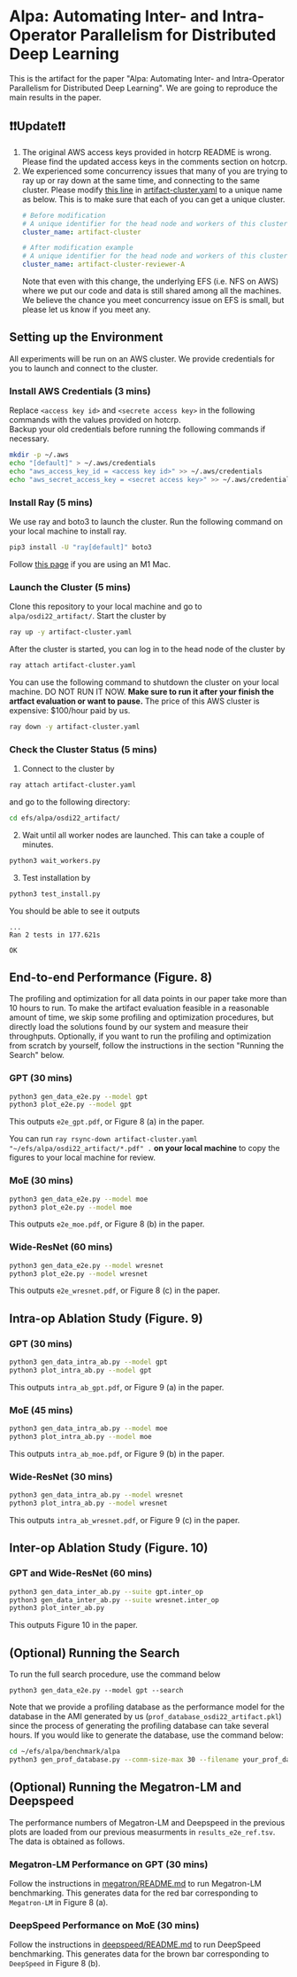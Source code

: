 # Alpa: Automating Inter- and Intra-Operator Parallelism for Distributed Deep Learning
This is the artifact for the paper "Alpa: Automating Inter- and Intra-Operator Parallelism for Distributed Deep Learning".
We are going to reproduce the main results in the paper.

## ❗️❗️Update❗️❗️

1. The original AWS access keys provided in hotcrp README is wrong. Please find the updated access keys in the comments section on hotcrp.
2. We experienced some concurrency issues that many of you are trying to ray up or ray down at the same time, and connecting to the same cluster. Please modify [this line](artifact-cluster.yaml#L2) in [artifact-cluster.yaml](artifact-cluster.yaml) to a unique name as below. This is to make sure that each of you can get a unique cluster.
    ```yaml
    # Before modification
    # A unique identifier for the head node and workers of this cluster.
    cluster_name: artifact-cluster

    # After modification example
    # A unique identifier for the head node and workers of this cluster.
    cluster_name: artifact-cluster-reviewer-A
    ```
   Note that even with this change, the underlying EFS (i.e. NFS on AWS) where we put our code and data is still shared among all the machines. We believe the chance you meet concurrency issue on EFS is small, but please let us know if you meet any.

## Setting up the Environment
All experiments will be run on an AWS cluster. We provide credentials for you to launch and connect to the cluster.

### Install AWS Credentials (3 mins)
Replace `<access key id>` and `<secrete access key>` in the following commands with the values provided on hotcrp.  
Backup your old credentials before running the following commands if necessary.
```bash
mkdir -p ~/.aws
echo "[default]" > ~/.aws/credentials
echo "aws_access_key_id = <access key id>" >> ~/.aws/credentials
echo "aws_secret_access_key = <secret access key>" >> ~/.aws/credentials
```

### Install Ray (5 mins)
We use ray and boto3 to launch the cluster.
Run the following command on your local machine to install ray. 
```bash
pip3 install -U "ray[default]" boto3
```
Follow [this page](https://docs.ray.io/en/latest/ray-overview/installation.html#m1-mac-apple-silicon-support) if you are using an M1 Mac.

### Launch the Cluster (5 mins)
Clone this repository to your local machine and go to `alpa/osdi22_artifact/`. Start the cluster by
```bash
ray up -y artifact-cluster.yaml
```

After the cluster is started, you can log in to the head node of the cluster by
```bash
ray attach artifact-cluster.yaml
```

You can use the following command to shutdown the cluster on your local machine. DO NOT RUN IT NOW.
**Make sure to run it after your finish the artfact evaluation or want to pause.**
The price of this AWS cluster is expensive: $100/hour paid by us.
```bash
ray down -y artifact-cluster.yaml
```

### Check the Cluster Status (5 mins)
1. Connect to the cluster by
  ```bash
  ray attach artifact-cluster.yaml
  ```
  and go to the following directory:
  ```bash
  cd efs/alpa/osdi22_artifact/
  ```
2. Wait until all worker nodes are launched. This can take a couple of minutes.
  ```bash
  python3 wait_workers.py
  ```
3. Test installation by
  ```bash
  python3 test_install.py
  ```

  You should be able to see it outputs
  ```
  ...
  Ran 2 tests in 177.621s

  OK
  ```

## End-to-end Performance (Figure. 8)
The profiling and optimization for all data points in our paper take more than 10 hours to run.
To make the artifact evaluation feasible in a reasonable amount of time, we skip some profiling and
optimization procedures, but directly load the solutions found by our system and measure their throughputs.
Optionally, if you want to run the profiling and optimization from scratch by yourself, follow the
instructions in the section "Running the Search" below.

### GPT (30 mins)
```bash
python3 gen_data_e2e.py --model gpt
python3 plot_e2e.py --model gpt
```
This outputs `e2e_gpt.pdf`, or Figure 8 (a) in the paper.

You can run `ray rsync-down artifact-cluster.yaml "~/efs/alpa/osdi22_artifact/*.pdf" .` **on your local machine**
to copy the figures to your local machine for review.

### MoE (30 mins)
```bash
python3 gen_data_e2e.py --model moe
python3 plot_e2e.py --model moe
```
This outputs `e2e_moe.pdf`, or Figure 8 (b) in the paper.

### Wide-ResNet (60 mins)
```bash
python3 gen_data_e2e.py --model wresnet
python3 plot_e2e.py --model wresnet
```
This outputs `e2e_wresnet.pdf`, or Figure 8 (c) in the paper.

## Intra-op Ablation Study (Figure. 9)

### GPT  (30 mins)
```bash
python3 gen_data_intra_ab.py --model gpt
python3 plot_intra_ab.py --model gpt
```
This outputs `intra_ab_gpt.pdf`, or Figure 9 (a) in the paper.

### MoE (45 mins)
```bash
python3 gen_data_intra_ab.py --model moe
python3 plot_intra_ab.py --model moe
```
This outputs `intra_ab_moe.pdf`, or Figure 9 (b) in the paper.

### Wide-ResNet (30 mins)
```bash
python3 gen_data_intra_ab.py --model wresnet
python3 plot_intra_ab.py --model wresnet
```
This outputs `intra_ab_wresnet.pdf`, or Figure 9 (c) in the paper.

## Inter-op Ablation Study (Figure. 10)

### GPT and Wide-ResNet (60 mins)
```bash
python3 gen_data_inter_ab.py --suite gpt.inter_op
python3 gen_data_inter_ab.py --suite wresnet.inter_op
python3 plot_inter_ab.py
```
This outputs Figure 10 in the paper.

## (Optional) Running the Search
To run the full search procedure, use the command below
```
python3 gen_data_e2e.py --model gpt --search
```

Note that we provide a profiling database as the performance model for the database in the AMI generated by us (`prof_database_osdi22_artifact.pkl`) since the process of generating the profiling database can take several hours. If you would like to generate the database, use the command below:
```bash
cd ~/efs/alpa/benchmark/alpa
python3 gen_prof_database.py --comm-size-max 30 --filename your_prof_database.pkl
```

## (Optional) Running the Megatron-LM and Deepspeed
The performance numbers of Megatron-LM and Deepspeed in the previous plots are
loaded from our previous measurments in `results_e2e_ref.tsv`.
The data is obtained as follows.

### Megatron-LM Performance on GPT (30 mins)
Follow the instructions in [megatron/README.md](megatron/README.md) to run Megatron-LM benchmarking.
This generates data for the red bar corresponding to `Megatron-LM` in Figure 8 (a).

### DeepSpeed Performance on MoE (30 mins)
Follow the instructions in [deepspeed/README.md](deepspeed/README.md) to run DeepSpeed benchmarking.
This generates data for the brown bar corresponding to `DeepSpeed` in Figure 8 (b).
